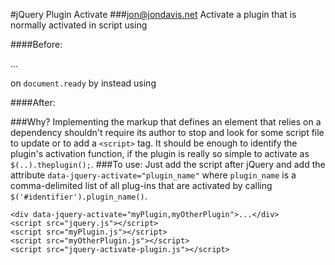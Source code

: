 #jQuery Plugin Activate
###jon@jondavis.net
Activate a plugin that is normally activated in script using

####Before:
    <div id="#ID_TO_SOMETHING">...</div>
    <script>
        $('#ID_TO_SOMETHING').myPlugin();
    </script>
    
on `document.ready` by instead using

####After:
    <div data-jquery-activate="myPlugin">
    
###Why?
Implementing the markup that defines an element that relies on a dependency shouldn't require its author to stop and look for some script file to update or to add a `<script>` tag. It should be enough to identify the plugin's activation function, if the plugin is really so simple to activate as `$(..).theplugin();`.
###To use:
Just add the script after jQuery and add the attribute `data-jquery-activate="plugin_name"` where `plugin_name` is a comma-delimited list of all plug-ins that are activated by calling `$('#identifier').plugin_name()`.

    <div data-jquery-activate="myPlugin,myOtherPlugin">...</div>
    <script src="jquery.js"></script>
    <script src="myPlugin.js"></script>
    <script src="myOtherPlugin.js"></script>
    <script src="jquery-activate-plugin.js"></script>

